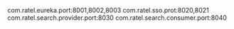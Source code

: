 com.ratel.eureka.port:8001,8002,8003
com.ratel.sso.prot:8020,8021
com.ratel.search.provider.port:8030
com.ratel.search.consumer.port:8040
